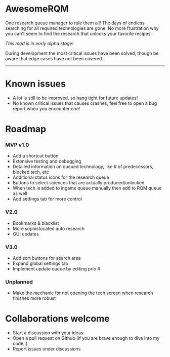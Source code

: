 # AwesomeRQM

One research queue manager to rule them all! The days of endless searching for all required technologies are gone. No more frustration why you can't seem to find the research that unlocks your favorite recipes.

_This mod is in early alpha stage!_

During development the most critical issues have been solved, though be aware that edge cases have not been covered.

---

# Known issues

-   A lot is still to be improved, so hang tight for future updates!
-   No known critical issues that causes crashes, feel free to open a bug report when you encounter one!

# Roadmap

### MVP v1.0

-   Add a shortcut button
-   Extensive testing and debugging
-   Detailed information on queued technology, like # of predecessors, blocked tech, etc
-   Additional status icons for the research queue
-   Buttons to select sciences that are actually produced/unlocked
-   When tech is added to ingame queue manually then add to RQM queue as well
-   Add settings tab for more control

### V2.0

-   Bookmarks & blacklist
-   More sophistocated auto research
-   GUI updates

### V3.0

-   Add sort buttons for search area
-   Expand global settings tab
-   Implement update queue by editing prio #

### Unplanned

-   Make the mechanic for not opening the tech screen when research finishes more robust

# Collaborations welcome

-   Start a discussion with your ideas
-   Open a pull request on Github (if you are brave enough to dive into my code..)
-   Report issues under discussions
